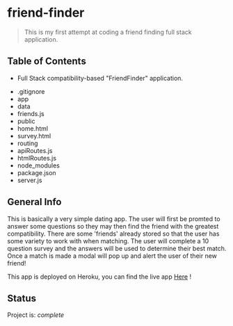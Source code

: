 # friend-finder
> This is my first attempt at coding a friend finding full stack application.

## Table of Contents
* Full Stack compatibility-based "FriendFinder" application.
- .gitignore
- app
- data
- friends.js
- public
- home.html
- survey.html
- routing
- apiRoutes.js
- htmlRoutes.js
- node_modules
- package.json
- server.js

## General Info
This is basically a very simple dating app. The user will first be promted to answer some questions so they may then find 
the friend with the greatest compatibility. There are some 'friends' already stored so that the user has some variety to work with when matching. The user will complete a 10 question survey
and the answers will be used to determine their best match. Once a match is made a modal will pop up and alert the user of their new friend! 

 This app is deployed on Heroku, you can find the live app [Here](https://agile-chamber-10892.herokuapp.com/) !

## Status
Project is: _complete_
